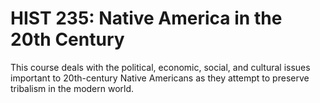 # HIST 235: Native America in the 20th Century

This course deals with the political, economic, social, and cultural issues important to 20th-century Native Americans as they attempt to preserve tribalism in the modern world.
